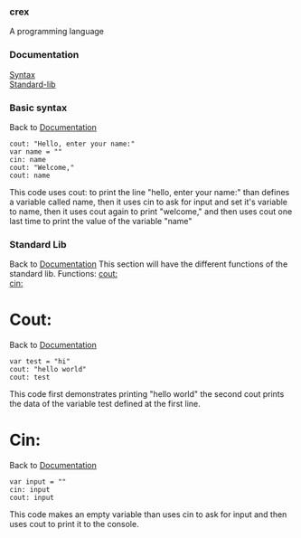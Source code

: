 ### crex
A programming language
### Documentation
[Syntax](https://github.com/shourdev/crex#basic-syntax) <br>
[Standard-lib](https://github.com/shourdev/crex#standard-lib)
### Basic syntax
Back to [Documentation](https://github.com/shourdev/crex#documentation)
```
cout: "Hello, enter your name:"
var name = ""
cin: name
cout: "Welcome,"
cout: name
```
This code uses cout: to print the line "hello, enter your name:" than defines a variable called name, then it uses cin to ask for input and set it's variable to name, then it uses cout again to print "welcome," and then uses cout one last time to print the value of the variable "name"
### Standard Lib
Back to [Documentation](https://github.com/shourdev/crex#documentation)
This section will have the different functions of the standard lib.
Functions:
[cout:](https://github.com/shourdev/crex#cout) <br>
[cin:](https://github.com/shourdev/crex#cin)
# Cout:
Back to [Documentation](https://github.com/shourdev/crex#documentation)
```
var test = "hi"
cout: "hello world"
cout: test
```
This code first demonstrates printing "hello world" the second cout prints the data of the variable test defined at the first line.
# Cin:
Back to [Documentation](https://github.com/shourdev/crex#documentation)
```
var input = ""
cin: input
cout: input
```
This code makes an empty variable than uses cin to ask for input and then uses cout to print it to the console.
